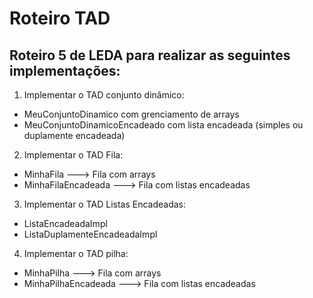 # Roteiro TAD

## Roteiro 5 de LEDA para realizar as seguintes implementações:

1. Implementar o TAD conjunto dinâmico:   
- MeuConjuntoDinamico com grenciamento de arrays
- MeuConjuntoDinamicoEncadeado com lista encadeada (simples ou duplamente encadeada)

2. Implementar o TAD Fila:
- MinhaFila ---> Fila com arrays
- MinhaFilaEncadeada ---> Fila com listas encadeadas

3. Implementar o TAD Listas Encadeadas:
- ListaEncadeadaImpl
- ListaDuplamenteEncadeadaImpl

4. Implementar o TAD pilha:
- MinhaPilha ---> Fila com arrays
- MinhaPilhaEncadeada ---> Fila com listas encadeadas
